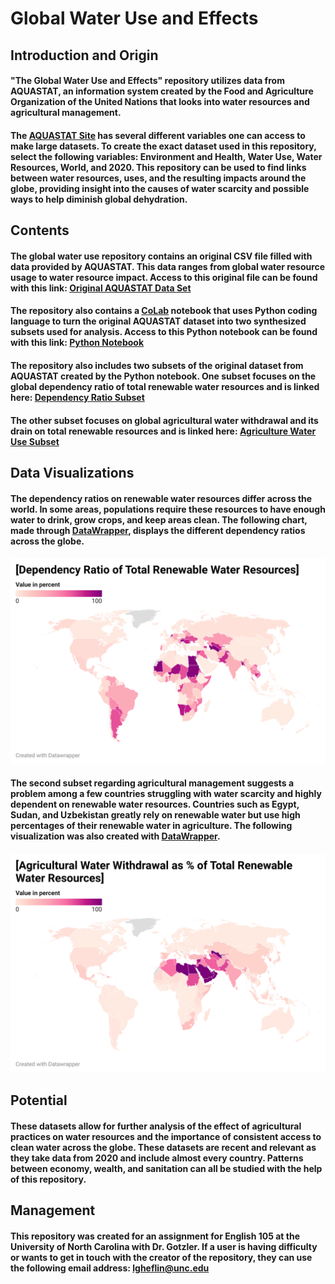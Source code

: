 # **Global Water Use and Effects**
## **Introduction and Origin**
#### "The Global Water Use and Effects" repository utilizes data from AQUASTAT, an information system created by the Food and Agriculture Organization of the United Nations that looks into water resources and agricultural management. 
#### The [AQUASTAT Site](https://data.apps.fao.org/aquastat/?lang=en) has several different variables one can access to make large datasets. To create the exact dataset used in this repository, select the following variables: Environment and Health, Water Use, Water Resources, World, and 2020. This repository can be used to find links between water resources, uses, and the resulting impacts around the globe, providing insight into the causes of water scarcity and possible ways to help diminish global dehydration.
## **Contents**
#### The global water use repository contains an original CSV file filled with data provided by AQUASTAT. This data ranges from global water resource usage to water resource impact. Access to this original file can be found with this link: [Original AQUASTAT Data Set](Datasets/AquastatOriginalData.csv)
#### The repository also contains a [CoLab](https://colab.google/) notebook that uses Python coding language to turn the original AQUASTAT dataset into two synthesized subsets used for analysis. Access to this Python notebook can be found with this link: [Python Notebook](PythonNotebook.ipynb)
#### The repository also includes two subsets of the original dataset from AQUASTAT created by the Python notebook. One subset focuses on the global dependency ratio of total renewable water resources and is linked here: [Dependency Ratio Subset](Datasets/dependencyratio.csv) 
#### The other subset focuses on global agricultural water withdrawal and its drain on total renewable resources and is linked here: [Agriculture Water Use Subset](Datasets/agriculturalwater.csv)
## **Data Visualizations**
#### The dependency ratios on renewable water resources differ across the world. In some areas, populations require these resources to have enough water to drink, grow crops, and keep areas clean. The following chart, made through [DataWrapper](https://app.datawrapper.de/select/map), displays the different dependency ratios across the globe. 
#### ![alt-text](Visualizations/DependencyRatioGraph.png)
#### The second subset regarding agricultural management suggests a problem among a few countries struggling with water scarcity and highly dependent on renewable water resources. Countries such as Egypt, Sudan, and Uzbekistan greatly rely on renewable water but use high percentages of their renewable water in agriculture. The following visualization was also created with [DataWrapper](https://app.datawrapper.de/select/map).
#### ![alt-text](Visualizations/AgriculturalWithdrawalGraph.png)
## **Potential**
#### These datasets allow for further analysis of the effect of agricultural practices on water resources and the importance of consistent access to clean water across the globe. These datasets are recent and relevant as they take data from 2020 and include almost every country. Patterns between economy, wealth, and sanitation can all be studied with the help of this repository.
## **Management**
#### This repository was created for an assignment for English 105 at the University of North Carolina with Dr. Gotzler. If a user is having difficulty or wants to get in touch with the creator of the repository, they can use the following email address: lgheflin@unc.edu
